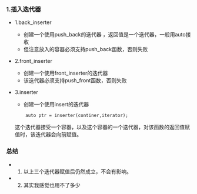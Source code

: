 ### 1.插入迭代器

- 1.back_inserter
    - 创建一个使用push_back的迭代器 ，返回值是一个迭代器，一般用auto接收
    - 但注意放入的容器必须支持push_back函数，否则失败

- 2.front_inserter
    - 创建一个使用front_inserter的迭代器
    - 该迭代器必须支持push_front函数，否则失败
- 3.inserter
    - 创建一个使用insert的迭代器
    ```
		auto ptr = inserter(continer,iterator);
	```
	这个迭代器接受一个容器，以及这个容器的一个迭代器，对该函数的返回值赋值时，该迭代器会向前赋值。
	
### 总结
- 1. 以上三个迭代器赋值后仍然成立，不会有影响。
- 2. 其实我感觉也用不了多少